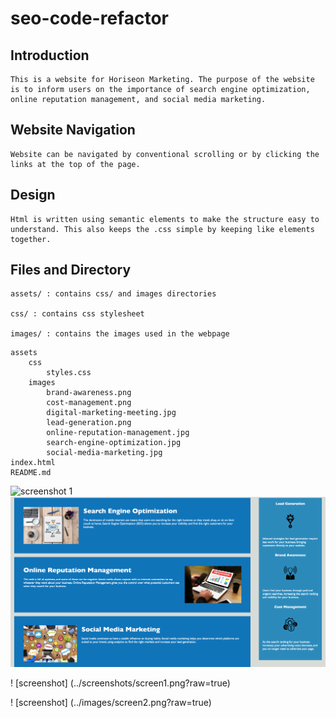 # seo-code-refactor

## Introduction
```
This is a website for Horiseon Marketing. The purpose of the website is to inform users on the importance of search engine optimization, online reputation management, and social media marketing. 
```

## Website Navigation
```
Website can be navigated by conventional scrolling or by clicking the links at the top of the page.
```

## Design
```
Html is written using semantic elements to make the structure easy to understand. This also keeps the .css simple by keeping like elements together.
```
## Files and Directory

```
assets/ : contains css/ and images directories

css/ : contains css stylesheet

images/ : contains the images used in the webpage
```

```
assets
    css
        styles.css
    images
        brand-awareness.png
        cost-management.png
        digital-marketing-meeting.jpg
        lead-generation.png
        online-reputation-management.jpg
        search-engine-optimization.jpg
        social-media-marketing.jpg
index.html
README.md
```

<img src="screenshots/screen1.png" alt="screenshot 1">

<img src="screenshots/screen2.png" alt="screenshot 2">
 
! [screenshot] (../screenshots/screen1.png?raw=true)

! [screenshot] (../images/screen2.png?raw=true)
